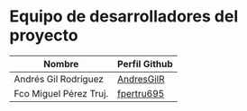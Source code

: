 # Equipo de desarrolladores del proyecto

 | Nombre | Perfil Github |
| ----------- | ----------- |
| Andrés Gil Rodríguez | [AndresGilR](https://github.com/AndresGilR) |
| Fco Miguel Pérez Truj. | [fpertru695](https://github.com/fpertru695) |
